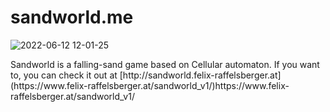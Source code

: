 # sandworld.me

![2022-06-12 12-01-25](https://user-images.githubusercontent.com/62439997/173228428-fa8d5f31-2fbb-4950-aca7-2f56807aec7c.gif)
<p>Sandworld is a falling-sand game based on Cellular automaton. If you want to, you can check it out at [http://sandworld.felix-raffelsberger.at](https://www.felix-raffelsberger.at/sandworld_v1/)https://www.felix-raffelsberger.at/sandworld_v1/</p>
